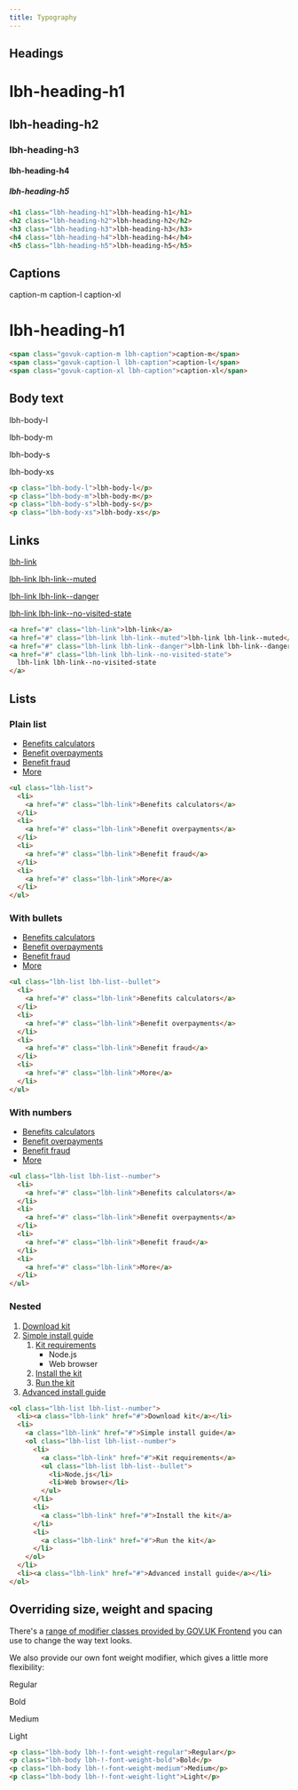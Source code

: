 ```yaml
---
title: Typography
---
```


## Headings

<h1 class="lbh-heading-h1">lbh-heading-h1</h1>
<h2 class="lbh-heading-h2">lbh-heading-h2</h2>
<h3 class="lbh-heading-h3">lbh-heading-h3</h3>
<h4 class="lbh-heading-h4">lbh-heading-h4</h4>
<h5 class="lbh-heading-h5">lbh-heading-h5</h5>

```html
<h1 class="lbh-heading-h1">lbh-heading-h1</h1>
<h2 class="lbh-heading-h2">lbh-heading-h2</h2>
<h3 class="lbh-heading-h3">lbh-heading-h3</h3>
<h4 class="lbh-heading-h4">lbh-heading-h4</h4>
<h5 class="lbh-heading-h5">lbh-heading-h5</h5>
```

## Captions

<span class="govuk-caption-m lbh-caption">caption-m</span>
<span class="govuk-caption-l lbh-caption">caption-l</span>
<span class="govuk-caption-xl lbh-caption">caption-xl</span>

<h1 class="lbh-heading-h1">lbh-heading-h1</h1>

```html
<span class="govuk-caption-m lbh-caption">caption-m</span>
<span class="govuk-caption-l lbh-caption">caption-l</span>
<span class="govuk-caption-xl lbh-caption">caption-xl</span>
```

## Body text

<p class="lbh-body-l">lbh-body-l</p>
<p class="lbh-body-m">lbh-body-m</p>
<p class="lbh-body-s">lbh-body-s</p>
<p class="lbh-body-xs">lbh-body-xs</p>

```html
<p class="lbh-body-l">lbh-body-l</p>
<p class="lbh-body-m">lbh-body-m</p>
<p class="lbh-body-s">lbh-body-s</p>
<p class="lbh-body-xs">lbh-body-xs</p>
```

## Links

<p class="lbh-body">
    <a href="#" class="lbh-link">lbh-link</a>
</p>
<p class="lbh-body">
    <a href="#" class="lbh-link lbh-link--muted">lbh-link lbh-link--muted</a>
</p>
<p class="lbh-body">
    <a href="#" class="lbh-link lbh-link--danger">lbh-link lbh-link--danger</a>
</p>
<p class="lbh-body">
<a href="#" class="lbh-link lbh-link--no-visited-state">lbh-link lbh-link--no-visited-state</a>
</p>

```html
<a href="#" class="lbh-link">lbh-link</a>
<a href="#" class="lbh-link lbh-link--muted">lbh-link lbh-link--muted</a>
<a href="#" class="lbh-link lbh-link--danger">lbh-link lbh-link--danger</a>
<a href="#" class="lbh-link lbh-link--no-visited-state">
  lbh-link lbh-link--no-visited-state
</a>
```

## Lists

### Plain list

<ul class="lbh-list">
  <li>
    <a href="#" class="lbh-link">Benefits calculators</a>
  </li>
  <li>
    <a href="#" class="lbh-link">Benefit overpayments</a>
  </li>
  <li>
    <a href="#" class="lbh-link">Benefit fraud</a>
  </li>
  <li>
    <a href="#" class="lbh-link">More</a>
  </li>
</ul>

```html
<ul class="lbh-list">
  <li>
    <a href="#" class="lbh-link">Benefits calculators</a>
  </li>
  <li>
    <a href="#" class="lbh-link">Benefit overpayments</a>
  </li>
  <li>
    <a href="#" class="lbh-link">Benefit fraud</a>
  </li>
  <li>
    <a href="#" class="lbh-link">More</a>
  </li>
</ul>
```

### With bullets

<ul class="lbh-list lbh-list--bullet">
  <li>
    <a href="#" class="lbh-link">Benefits calculators</a>
  </li>
  <li>
    <a href="#" class="lbh-link">Benefit overpayments</a>
  </li>
  <li>
    <a href="#" class="lbh-link">Benefit fraud</a>
  </li>
  <li>
    <a href="#" class="lbh-link">More</a>
  </li>
</ul>

```html
<ul class="lbh-list lbh-list--bullet">
  <li>
    <a href="#" class="lbh-link">Benefits calculators</a>
  </li>
  <li>
    <a href="#" class="lbh-link">Benefit overpayments</a>
  </li>
  <li>
    <a href="#" class="lbh-link">Benefit fraud</a>
  </li>
  <li>
    <a href="#" class="lbh-link">More</a>
  </li>
</ul>
```

### With numbers

<ul class="lbh-list lbh-list--number">
  <li>
    <a href="#" class="lbh-link">Benefits calculators</a>
  </li>
  <li>
    <a href="#" class="lbh-link">Benefit overpayments</a>
  </li>
  <li>
    <a href="#" class="lbh-link">Benefit fraud</a>
  </li>
  <li>
    <a href="#" class="lbh-link">More</a>
  </li>
</ul>

```html
<ul class="lbh-list lbh-list--number">
  <li>
    <a href="#" class="lbh-link">Benefits calculators</a>
  </li>
  <li>
    <a href="#" class="lbh-link">Benefit overpayments</a>
  </li>
  <li>
    <a href="#" class="lbh-link">Benefit fraud</a>
  </li>
  <li>
    <a href="#" class="lbh-link">More</a>
  </li>
</ul>
```

### Nested

<ol class="lbh-list lbh-list--number">
  <li><a class="lbh-link" href="#">Download kit</a></li>
  <li>
    <a class="lbh-link" href="#">Simple install guide</a>
    <ol class="lbh-list lbh-list--number">
      <li>
        <a class="lbh-link" href="#">Kit requirements</a>
        <ul class="lbh-list lbh-list--bullet">
          <li>Node.js</li>
          <li>Web browser</li>
        </ul>
      </li>
      <li>
        <a class="lbh-link" href="#">Install the kit</a>
      </li>
      <li>
        <a class="lbh-link" href="#">Run the kit</a>
      </li>
    </ol>
  </li>
  <li><a class="lbh-link" href="#">Advanced install guide</a></li>
</ol>

```html
<ol class="lbh-list lbh-list--number">
  <li><a class="lbh-link" href="#">Download kit</a></li>
  <li>
    <a class="lbh-link" href="#">Simple install guide</a>
    <ol class="lbh-list lbh-list--number">
      <li>
        <a class="lbh-link" href="#">Kit requirements</a>
        <ul class="lbh-list lbh-list--bullet">
          <li>Node.js</li>
          <li>Web browser</li>
        </ul>
      </li>
      <li>
        <a class="lbh-link" href="#">Install the kit</a>
      </li>
      <li>
        <a class="lbh-link" href="#">Run the kit</a>
      </li>
    </ol>
  </li>
  <li><a class="lbh-link" href="#">Advanced install guide</a></li>
</ol>
```

## Overriding size, weight and spacing

There's a [range of modifier classes provided by GOV.UK Frontend](https://design-system.service.gov.uk/styles/typography/) you can use to change the way text looks.

We also provide our own font weight modifier, which gives a little more flexibility:

<p class="lbh-body lbh-!-font-weight-regular">Regular</p>
<p class="lbh-body lbh-!-font-weight-bold">Bold</p>
<p class="lbh-body lbh-!-font-weight-medium">Medium</p>
<p class="lbh-body lbh-!-font-weight-light">Light</p>

```html
<p class="lbh-body lbh-!-font-weight-regular">Regular</p>
<p class="lbh-body lbh-!-font-weight-bold">Bold</p>
<p class="lbh-body lbh-!-font-weight-medium">Medium</p>
<p class="lbh-body lbh-!-font-weight-light">Light</p>
```
